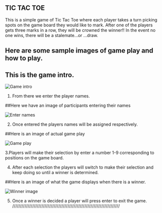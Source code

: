 ## TIC TAC TOE
 This is a simple game of Tic Tac Toe where each player takes a turn picking spots on the game board they would like to mark. 
 After one of the players gets three marks in a row, they will be crowned the winner!! In the event no one wins, there will be a stalemate...or ...draw.

 ## Here are some sample images of game play and how to play.

## This is the game intro.

![Game intro](https://github.com/rjjohnson1204/Lab04-Classes-Objects_TicTacToe/blob/master/Assets/Game_intro_Capture.PNG) 

1. From there we enter the player names.


##Here we have an image of participants entering their names

![Enter names](https://github.com/rjjohnson1204/Lab04-Classes-Objects_TicTacToe/blob/master/Assets/Entering_of_player_names_Capture.PNG) 

2. Once entered the players names will be assigned respectively.


##Here is an image of actual game play

![ Game play](https://github.com/rjjohnson1204/Lab04-Classes-Objects_TicTacToe/blob/master/Assets/Game_play_Capture.PNG) 

3.Players will make their selection by enter a number 1-9 corresponding to positions on the game board.

4. After each selection the players will switch to make their selection and keep doing so until a winner is determined.


##Here is an image of what the game displays when there is a winner.

![Winner image](https://github.com/rjjohnson1204/Lab04-Classes-Objects_TicTacToe/blob/master/Assets/Winner_Capture.PNGg) 

5. Once a winner is decided a player will press enter to exit the game. 
 //////////////////////////////////////////////////////////////////////
